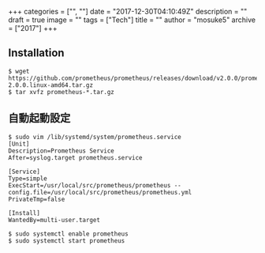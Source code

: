 +++
categories = ["", ""]
date = "2017-12-30T04:10:49Z"
description = ""
draft = true
image = ""
tags = ["Tech"]
title = ""
author = "mosuke5"
archive = ["2017"]
+++

## Installation
```
$ wget https://github.com/prometheus/prometheus/releases/download/v2.0.0/prometheus-2.0.0.linux-amd64.tar.gz
$ tar xvfz prometheus-*.tar.gz
```

## 自動起動設定
```
$ sudo vim /lib/systemd/system/prometheus.service
[Unit]
Description=Prometheus Service
After=syslog.target prometheus.service

[Service]
Type=simple
ExecStart=/usr/local/src/prometheus/prometheus --config.file=/usr/local/src/prometheus/prometheus.yml
PrivateTmp=false

[Install]
WantedBy=multi-user.target
```

```
$ sudo systemctl enable prometheus
$ sudo systemctl start prometheus
```